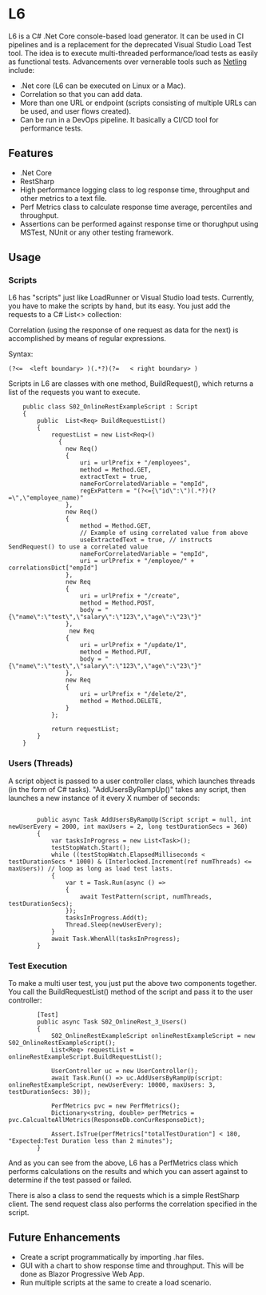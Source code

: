# L6
L6 is a C# .Net Core console-based load generator. It can be used in CI pipelines and is a replacement for the deprecated Visual Studio Load Test tool.
The idea is to execute multi-threaded performance/load tests as easily as functional tests.
Advancements over vernerable tools such as [Netling](https://github.com/hallatore/Netling) include:
- .Net core (L6 can be executed on Linux or a Mac).
- Correlation so that you can add data.
- More than one URL or endpoint (scripts consisting of multiple URLs can be used, and user flows created).
- Can be run in a DevOps pipeline. It basically a CI/CD tool for performance tests. 

## Features
- .Net Core
- RestSharp 
- High performance logging class to log response time, throughput and other metrics to a text file.
- Perf Metrics class to calculate response time average, percentiles and throughput.
- Assertions can be performed against response time or thorughput using MSTest, NUnit or any other testing framework.

## Usage
### Scripts
L6 has "scripts" just like LoadRunner or Visual Studio load tests.
Currently, you have to make the scripts by hand, but its easy. You just add the requests to a C# List<> collection:

Correlation (using the response of one request as data for the next) is accomplished by means of regular expressions.  

Syntax:  
```
(?<=  <left boundary> )(.*?)(?=   < right boundary> )
```


Scripts in L6 are classes with one method, BuildRequest(), which returns a list of the requests you want to execute.

```
    public class S02_OnlineRestExampleScript : Script
    {
        public  List<Req> BuildRequestList()
        {
            requestList = new List<Req>()
              {
                new Req()
                {
                    uri = urlPrefix + "/employees",
                    method = Method.GET,
                    extractText = true,
                    nameForCorrelatedVariable = "empId",           
                    regExPattern = "(?<={\"id\":\")(.*?)(?=\",\"employee_name)"
                },
                new Req()
                {
                    method = Method.GET,
                    // Example of using correlated value from above
                    useExtractedText = true, // instructs SendRequest() to use a correlated value
                    nameForCorrelatedVariable = "empId",
                    uri = urlPrefix + "/employee/" + correlationsDict["empId"]
                },
                new Req
                {
                    uri = urlPrefix + "/create",
                    method = Method.POST,
                    body = "{\"name\":\"test\",\"salary\":\"123\",\"age\":\"23\"}"
                },
                 new Req
                {
                    uri = urlPrefix + "/update/1",
                    method = Method.PUT,
                    body = "{\"name\":\"test\",\"salary\":\"123\",\"age\":\"23\"}"
                },
                new Req
                {
                    uri = urlPrefix + "/delete/2",
                    method = Method.DELETE,
                }
            };

            return requestList;
        }
    }
```
### Users (Threads)
A script object is passed to a user controller class, which launches threads (in the form of C# tasks).
"AddUsersByRampUp()" takes any script, then launches a new instance of it every X number of seconds:

```

        public async Task AddUsersByRampUp(Script script = null, int newUserEvery = 2000, int maxUsers = 2, long testDurationSecs = 360)
        {
            var tasksInProgress = new List<Task>();
            testStopWatch.Start();
            while ((testStopWatch.ElapsedMilliseconds < testDurationSecs * 1000) & (Interlocked.Increment(ref numThreads) <= maxUsers)) // loop as long as load test lasts. 
            {
                var t = Task.Run(async () =>
                {
                    await TestPattern(script, numThreads, testDurationSecs); 
                });
                tasksInProgress.Add(t);
                Thread.Sleep(newUserEvery);
            }
            await Task.WhenAll(tasksInProgress);
        }
```
### Test Execution
To make a multi user test, you just put the above two components together. 
You call the BuildRequestList() method of the script and pass it to the user controller:

```
        [Test]
        public async Task S02_OnlineRest_3_Users()
        {
            S02_OnlineRestExampleScript onlineRestExampleScript = new S02_OnlineRestExampleScript();
            List<Req> requestList = onlineRestExampleScript.BuildRequestList();

            UserController uc = new UserController();
            await Task.Run(() => uc.AddUsersByRampUp(script: onlineRestExampleScript, newUserEvery: 10000, maxUsers: 3, testDurationSecs: 30));

            PerfMetrics pvc = new PerfMetrics();
            Dictionary<string, double> perfMetrics = pvc.CalcualteAllMetrics(ResponseDb.conCurResponseDict);

            Assert.IsTrue(perfMetrics["totalTestDuration"] < 180, "Expected:Test Duration less than 2 minutes");
        }
```

And as you can see from the above, L6 has a PerfMetrics class which performs calculations on the results and which you can assert against to determine if the test passed or failed.

There is also a class to send the requests which is a simple RestSharp client. 
The send request class also performs the correlation specified in the script.


## Future Enhancements
- Create a script programmatically by importing .har files. 
- GUI with a chart to show response time and throughput. This will be done as Blazor Progressive Web App.
- Run multiple scripts at the same to create a load scenario.
